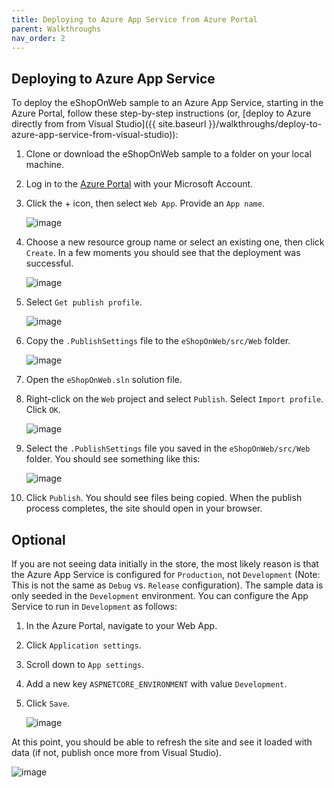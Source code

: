 ```yaml
---
title: Deploying to Azure App Service from Azure Portal
parent: Walkthroughs
nav_order: 2
---
```


## Deploying to Azure App Service

To deploy the eShopOnWeb sample to an Azure App Service, starting in the Azure Portal, follow these step-by-step instructions (or, [deploy to Azure directly from from Visual Studio]({{ site.baseurl }}/walkthroughs/deploy-to-azure-app-service-from-visual-studio)):

1. Clone or download the eShopOnWeb sample to a folder on your local machine.

1. Log in to the [Azure Portal](https://portal.azure.com/) with your Microsoft Account.

1. Click the + icon, then select `Web App`. Provide an `App name`.

   ![image](https://github.com/user-attachments/assets/ca60a9e0-feab-4809-adb0-5512968cd20b)

1. Choose a new resource group name or select an existing one, then click `Create`. In a few moments you should see that the deployment was successful.

    ![image](https://github.com/user-attachments/assets/85c2ec03-608e-416a-aa38-6aa018f9b1c4)

1. Select `Get publish profile`.

   ![image](https://github.com/user-attachments/assets/8f276945-c6d7-4801-8d1e-c2c4326d4cf9)

1. Copy the `.PublishSettings` file to the `eShopOnWeb/src/Web` folder.

   ![image](https://github.com/user-attachments/assets/7e34deb8-e127-4876-94ab-0db54154daca)

1. Open the `eShopOnWeb.sln` solution file.

1. Right-click on the `Web` project and select `Publish`. Select `Import profile`. Click `OK`.

    ![image](https://github.com/user-attachments/assets/657c54ae-8e08-44c1-bae2-bf32c2d06211)

1. Select the `.PublishSettings` file you saved in the `eShopOnWeb/src/Web` folder. You should see something like this:
 
    ![image](https://github.com/user-attachments/assets/856c96a1-0e9e-413a-b085-ccad2f4f652c)


1. Click `Publish`. You should see files being copied. When the publish process completes, the site should open in your browser.

## Optional

If you are not seeing data initially in the store, the most likely reason is that the Azure App Service is configured for `Production`, not `Development` (Note: This is not the same as `Debug` vs. `Release` configuration). The sample data is only seeded in the `Development` environment. You can configure the App Service to run in `Development` as follows:

1. In the Azure Portal, navigate to your Web App.

1. Click `Application settings`.

1. Scroll down to `App settings`.

1. Add a new key `ASPNETCORE_ENVIRONMENT` with value `Development`.

1. Click `Save`.

    ![image](https://github.com/user-attachments/assets/3104a9a4-c0d3-4152-b879-ad75ad7e9e2c)

At this point, you should be able to refresh the site and see it loaded with data (if not, publish once more from Visual Studio).

![image](https://github.com/user-attachments/assets/e0d7f51e-32d4-497a-ba70-b506ca1ef6fc)
